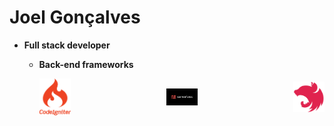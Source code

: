 # **Joel Gonçalves**

* **Full stack developer**
    * **Back-end frameworks**
        <div style="display: flex;justify-content: space-between;align-items: center;">
        <a href="https://codeigniter.com/" target="_blank">
        <img src="./assets/codeigniter.png" alt="code igniter" style="max-width: 50px" width="auto" height="auto"/>
        </a>
        
        <a href="https://www.serverless.com/" target="_blank">
        <img src="./assets/serverless.png" alt="serverless framewrod" style="max-width: 50px" width="auto" height="auto"/>
        </a>

        <a href="https://nestjs.com/" target="_blank">
        <img src="./assets/logo_nestjs.svg" alt="nestjs" style="max-width: 50px" width="auto" height="auto"/>
        </a>
        </div>
